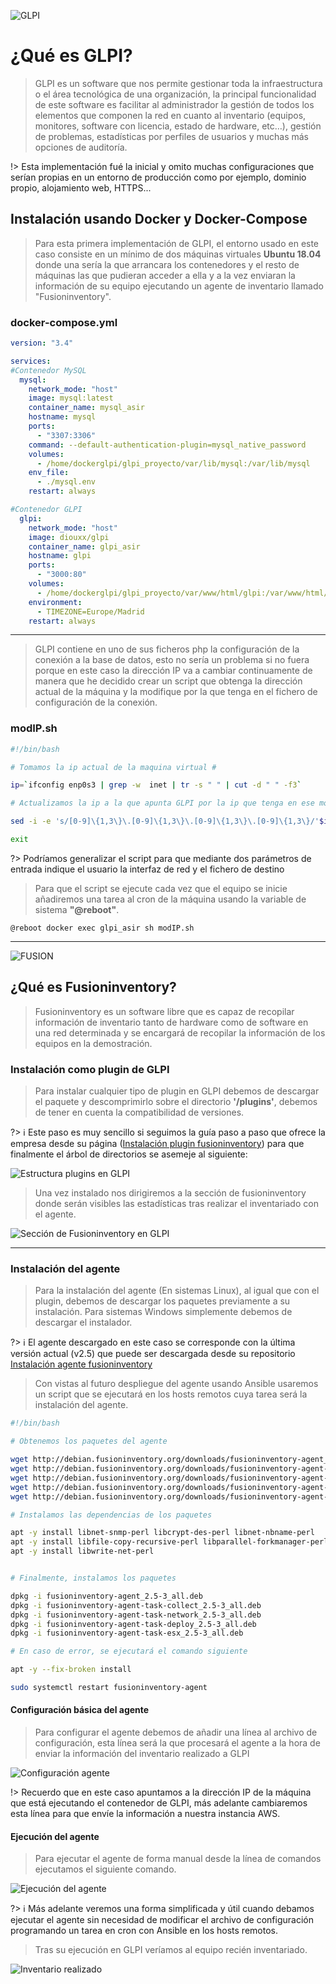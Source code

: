 ![GLPI](../media/glpi.png)

# ¿Qué es GLPI?
> GLPI es un software que nos permite gestionar toda la infraestructura o el área tecnológica de una organización, la principal funcionalidad de este software es facilitar al administrador la gestión de todos los elementos que componen la red en cuanto al inventario (equipos, monitores, software con licencia, estado de hardware, etc…), gestión de problemas, estadísticas por perfiles de usuarios y muchas más opciones de auditoría.

!> Esta implementación fué la inicial y omito muchas configuraciones que serían propias en un entorno de producción como por ejemplo, dominio propio, alojamiento web, HTTPS...

## Instalación usando Docker y Docker-Compose

> Para esta primera implementación de GLPI, el entorno usado en este caso consiste en un mínimo de dos máquinas virtuales **Ubuntu 18.04** donde una sería la que arrancara los contenedores y el resto de máquinas las que pudieran acceder a ella y a la vez enviaran la información de su equipo ejecutando un agente de inventario llamado "Fusioninventory".

### docker-compose.yml

```docker-compose.yml
version: "3.4"

services:
#Contenedor MySQL
  mysql:
    network_mode: "host"
    image: mysql:latest
    container_name: mysql_asir
    hostname: mysql
    ports:
      - "3307:3306"
    command: --default-authentication-plugin=mysql_native_password
    volumes:
      - /home/dockerglpi/glpi_proyecto/var/lib/mysql:/var/lib/mysql
    env_file:
      - ./mysql.env
    restart: always

#Contenedor GLPI
  glpi:
    network_mode: "host"
    image: diouxx/glpi
    container_name: glpi_asir
    hostname: glpi
    ports:
      - "3000:80"
    volumes:
      - /home/dockerglpi/glpi_proyecto/var/www/html/glpi:/var/www/html/glpi
    environment:
      - TIMEZONE=Europe/Madrid
    restart: always
```
***

> GLPI contiene en uno de sus ficheros php la configuración de la conexión a la base de datos, esto no sería un problema si no fuera porque en este caso la dirección IP va a cambiar continuamente de manera que he decidido crear un script que obtenga la dirección actual de la máquina y la modifique por la que tenga en el fichero de configuración de la conexión.

### modIP.sh

```modIP.sh
#!/bin/bash

# Tomamos la ip actual de la maquina virtual #

ip=`ifconfig enp0s3 | grep -w  inet | tr -s " " | cut -d " " -f3`

# Actualizamos la ip a la que apunta GLPI por la ip que tenga en ese momento la maquina virtual #

sed -i -e 's/[0-9]\{1,3\}\.[0-9]\{1,3\}\.[0-9]\{1,3\}\.[0-9]\{1,3\}/'$ip'/g' /var/www/html/glpi/config/config_db.php

exit
```

?> Podríamos generalizar el script para que mediante dos parámetros de entrada indique el usuario la interfaz de red y el fichero de destino

> Para que el script se ejecute cada vez que el equipo se inicie añadiremos una tarea al cron de la máquina usando la variable de sistema **"@reboot"**.

```crontab
@reboot docker exec glpi_asir sh modIP.sh
``` 
***

![FUSION](../media/fusion.png)
## ¿Qué es Fusioninventory?

> Fusioninventory es un software libre que es capaz de recopilar información de inventario tanto de hardware como de software en una red determinada y se encargará de recopilar la información de los equipos en la demostración.

### Instalación como plugin de GLPI

> Para instalar cualquier tipo de plugin en GLPI debemos de descargar el paquete y descomprimirlo sobre el directorio **'/plugins'**, debemos de tener en cuenta la compatibilidad de versiones.

?> :information_source: Este paso es muy sencillo si seguimos la guía paso a paso que ofrece la empresa desde su página ([Instalación plugin fusioninventory](http://fusioninventory.org/documentation/fi4g/installation.html)) para que finalmente el árbol de directorios se asemeje al siguiente:

![Estructura plugins en GLPI](../media/plugins.png)

> Una vez instalado nos dirigiremos a la sección de fusioninventory donde serán visibles las estadísticas tras realizar el inventariado con el agente.

![Sección de Fusioninventory en GLPI](../media/fusioninstalado.png)


***

### Instalación del agente

> Para la instalación del agente (En sistemas Linux), al igual que con el plugin, debemos de descargar los paquetes previamente a su instalación. Para sistemas Windows simplemente debemos de descargar el instalador.

?> :information_source: El agente descargado en este caso se corresponde con la última versión actual (v2.5) que puede ser descargada desde su repositorio [Instalación agente fusioninventory](https://github.com/fusioninventory/fusioninventory-agent/releases/tag/2.5)

> Con vistas al futuro despliegue del agente usando Ansible usaremos un script que se ejecutará en los hosts remotos cuya tarea será la instalación del agente.

```fusion_install.sh
#!/bin/bash

# Obtenemos los paquetes del agente

wget http://debian.fusioninventory.org/downloads/fusioninventory-agent_2.5-3_all.deb
wget http://debian.fusioninventory.org/downloads/fusioninventory-agent-task-collect_2.5-3_all.deb
wget http://debian.fusioninventory.org/downloads/fusioninventory-agent-task-deploy_2.5-3_all.deb
wget http://debian.fusioninventory.org/downloads/fusioninventory-agent-task-esx_2.5-3_all.deb
wget http://debian.fusioninventory.org/downloads/fusioninventory-agent-task-network_2.5-3_all.deb

# Instalamos las dependencias de los paquetes

apt -y install libnet-snmp-perl libcrypt-des-perl libnet-nbname-perl
apt -y install libfile-copy-recursive-perl libparallel-forkmanager-perl
apt -y install libwrite-net-perl


# Finalmente, instalamos los paquetes

dpkg -i fusioninventory-agent_2.5-3_all.deb
dpkg -i fusioninventory-agent-task-collect_2.5-3_all.deb
dpkg -i fusioninventory-agent-task-network_2.5-3_all.deb
dpkg -i fusioninventory-agent-task-deploy_2.5-3_all.deb
dpkg -i fusioninventory-agent-task-esx_2.5-3_all.deb

# En caso de error, se ejecutará el comando siguiente

apt -y --fix-broken install

sudo systemctl restart fusioninventory-agent
```

#### Configuración básica del agente

> Para configurar el agente debemos de añadir una línea al archivo de configuración, esta línea será la que procesará el agente a la hora de enviar la información del inventario realizado a GLPI

![Configuración agente](../media/configfusionagent.png)

!> Recuerdo que en este caso apuntamos a la dirección IP de la máquina que está ejecutando el contenedor de GLPI, más adelante cambiaremos esta línea para que envíe la información a nuestra instancia AWS.

#### Ejecución del agente

> Para ejecutar el agente de forma manual desde la línea de comandos ejecutamos el siguiente comando.

![Ejecución del agente](../media/ejecucionagente.png)

?> :information_source: Más adelante veremos una forma simplificada y útil cuando debamos ejecutar el agente sin necesidad de modificar el archivo de configuración programando un tarea en cron con Ansible en los hosts remotos.

> Tras su ejecución en GLPI veríamos al equipo recién inventariado.

![Inventario realizado](../media/equipoinventariado.png)





